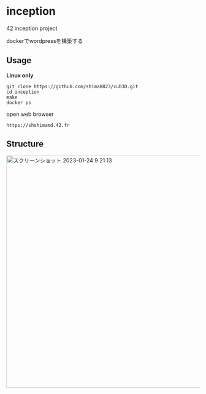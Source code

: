 # inception
42 inception project

dockerでwordpressを構築する

## Usage

**Linux only**
```
git clone https://github.com/shima8823/cub3D.git
cd inception
make
docker ps
```
open web browser
```
https://shshimamd.42.fr
```

## Structure
<img width="606" alt="スクリーンショット 2023-01-24 9 21 13" src="https://user-images.githubusercontent.com/57759015/214182472-32648949-dd9b-43d0-8236-d362ad2d4023.png">
